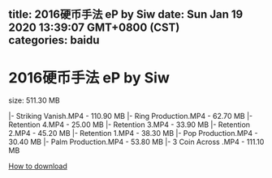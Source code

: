 
title: 2016硬币手法 eP by Siw
date: Sun Jan 19 2020 13:39:07 GMT+0800 (CST)    
categories: baidu
---

# 2016硬币手法 eP by Siw
size: 511.30 MB
 
 
|- Striking Vanish.MP4 - 110.90 MB
|- Ring Production.MP4 - 62.70 MB
|- Retention 4.MP4 - 25.00 MB
|- Retention 3.MP4 - 33.90 MB
|- Retention 2.MP4 - 45.20 MB
|- Retention 1.MP4 - 38.30 MB
|- Pop Production.MP4 - 30.40 MB
|- Palm Production.MP4 - 53.80 MB
|- 3 Coin Across .MP4 - 111.10 MB

[How to download](https://bpcam.bemobtrk.com/go/2ceec3aa-1ca2-46d6-b9ff-aaa5c184517c?jno=2608)